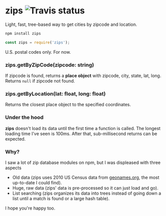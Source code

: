# zips ![Travis status](https://travis-ci.org/crhallberg/zips.svg?branch=master)
Light, fast, tree-based way to get cities by zipcode and location.

```bash
npm install zips
```

```javascript
const zips = require('zips');
```

U.S. postal codes only. For now.

### zips.getByZipCode(zipcode: string)

If zipcode is found, returns a **place object** with zipcode, city, state, lat, long. Returns `null` if zipcode not found.

### zips.getByLocation(lat: float, long: float)

Returns the closest place object to the specified coordinates.

### Under the hood

**zips** doesn't load its data until the first time a function is called. The longest loading time I've seen is 100ms. After that, sub-millisecond returns can be expected.

### Why?

I saw a lot of zip database modules on npm, but I was displeased with three aspects
 - Old data (zips uses 2010 US Census data from [geonames.org](http://www.geonames.org/), the most up-to-date I could find).
 - Huge, raw data (zips' data is pre-processed so it can just load and go).
 - List searching (zips organizes its data into trees instead of going down a list until a match is found or a large hash table).

I hope you're happy too.
